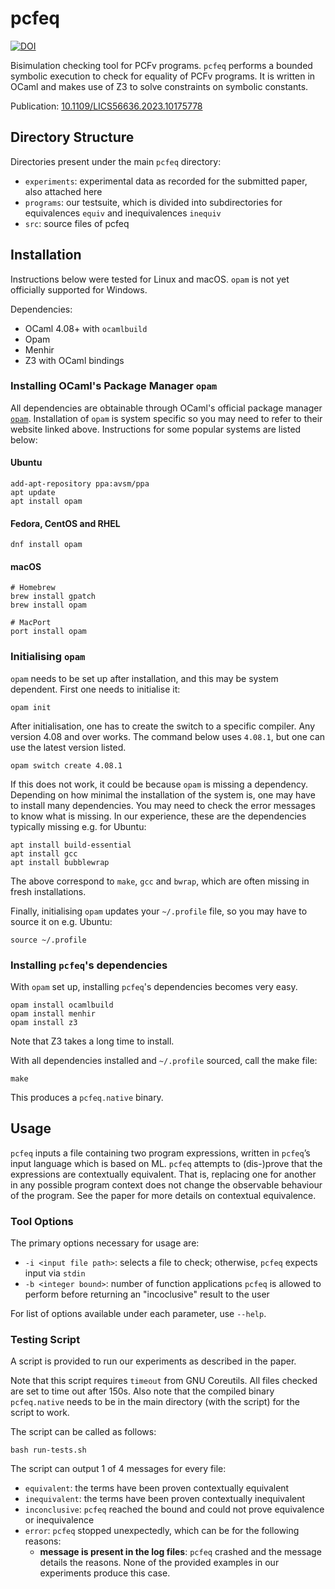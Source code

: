 # pcfeq
[![DOI](https://zenodo.org/badge/592539792.svg)](https://zenodo.org/doi/10.5281/zenodo.7864539)

Bisimulation checking tool for PCFv programs. `pcfeq` performs a bounded symbolic execution to check for equality of PCFv programs. It is written in OCaml and makes use of Z3 to solve constraints on symbolic constants.

Publication: [10.1109/LICS56636.2023.10175778](https://doi.org/10.1109/LICS56636.2023.10175778)

## Directory Structure

Directories present under the main `pcfeq` directory:
- `experiments`: experimental data as recorded for the submitted paper, also attached here
- `programs`: our testsuite, which is divided into subdirectories for equivalences `equiv` and inequivalences `inequiv`
- `src`: source files of pcfeq

## Installation

Instructions below were tested for Linux and macOS. `opam` is not yet officially supported for Windows.

Dependencies:
- OCaml 4.08+ with `ocamlbuild`
- Opam
- Menhir
- Z3 with OCaml bindings

### Installing OCaml's Package Manager `opam`

All dependencies are obtainable through OCaml's official package manager [`opam`](http://opam.ocaml.org/doc/Install.html). Installation of `opam` is system specific so you may need to refer to their website linked above. Instructions for some popular systems are listed below:
#### Ubuntu
```
add-apt-repository ppa:avsm/ppa
apt update
apt install opam
```
#### Fedora, CentOS and RHEL
```
dnf install opam
```
#### macOS
```
# Homebrew
brew install gpatch
brew install opam

# MacPort
port install opam
```

### Initialising `opam`

`opam` needs to be set up after installation, and this may be system dependent. First one needs to initialise it:
```
opam init
```
After initialisation, one has to create the switch to a specific compiler. Any version 4.08 and over works. The command below uses `4.08.1`, but one can use the latest version listed.
```
opam switch create 4.08.1
```
If this does not work, it could be because `opam` is missing a dependency. Depending on how minimal the installation of the system is, one may have to install many dependencies. You may need to check the error messages to know what is missing. In our experience, these are the dependencies typically missing e.g. for Ubuntu:
```
apt install build-essential
apt install gcc
apt install bubblewrap
```
The above correspond to `make`, `gcc` and `bwrap`, which are often missing in fresh installations.

Finally, initialising `opam` updates your `~/.profile` file, so you may have to source it on e.g. Ubuntu:
```
source ~/.profile
```

### Installing `pcfeq`'s dependencies

With `opam` set up, installing `pcfeq`'s dependencies becomes very easy.
```
opam install ocamlbuild
opam install menhir
opam install z3
```
Note that Z3 takes a long time to install.

With all dependencies installed and `~/.profile` sourced, call the make file:
```
make
```
This produces a `pcfeq.native` binary.

## Usage

`pcfeq` inputs a file containing two program expressions, written in `pcfeq`’s input language which is based on ML. `pcfeq` attempts to (dis-)prove that the expressions are contextually equivalent. That is, replacing one for another in any possible program context does not change the observable behaviour of the program. See the paper for more details on contextual equivalence.

### Tool Options

The primary options necessary for usage are:

- `-i <input file path>`: selects a file to check; otherwise, `pcfeq` expects input via `stdin`
- `-b <integer bound>`: number of function applications `pcfeq` is allowed to perform before returning an "incoclusive" result to the user

For list of options available under each parameter, use `--help`.

### Testing Script

A script is provided to run our experiments as described in the paper.

Note that this script requires `timeout` from GNU Coreutils. All files checked are set to time out after 150s. Also note that the compiled binary `pcfeq.native` needs to be in the main directory (with the script) for the script to work.

The script can be called as follows:

```
bash run-tests.sh
```

The script can output 1 of 4 messages for every file:
- `equivalent`: the terms have been proven contextually equivalent
- `inequivalent`: the terms have been proven contextually inequivalent
- `inconclusive`: `pcfeq` reached the bound and could not prove equivalence or inequivalence
- `error`: `pcfeq` stopped unexpectedly, which can be for the following reasons:
  - **message is present in the log files**: `pcfeq` crashed and the message details the reasons. None of the provided examples in our experiments produce this case.
